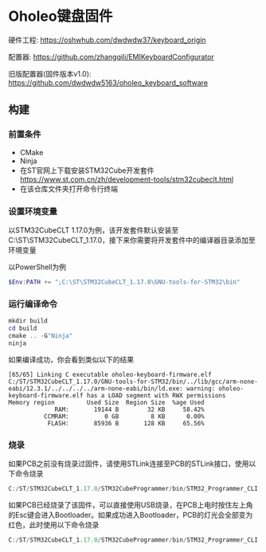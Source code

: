 # Oholeo键盘固件

硬件工程: <https://oshwhub.com/dwdwdw37/keyboard_origin>

配置器: <https://github.com/zhangqili/EMIKeyboardConfigurator>

旧版配置器(固件版本v1.0): <https://github.com/dwdwdw5163/oholeo_keyboard_software>

## 构建

### 前置条件
- CMake
- Ninja
- 在ST官网上下载安装STM32Cube开发套件 <https://www.st.com.cn/zh/development-tools/stm32cubeclt.html>
- 在该仓库文件夹打开命令行终端

### 设置环境变量
以STM32CubeCLT 1.17.0为例，该开发套件默认安装至C:\ST\STM32CubeCLT_1.17.0，接下来你需要将开发套件中的编译器目录添加至环境变量

以PowerShell为例
```PowerShell
$Env:PATH += ";C:\ST\STM32CubeCLT_1.17.0\GNU-tools-for-STM32\bin"
```

### 运行编译命令
```PowerShell
mkdir build
cd build
cmake .. -G"Ninja"
ninja
```

如果编译成功，你会看到类似以下的结果
```
[65/65] Linking C executable oholeo-keyboard-firmware.elf
C:/ST/STM32CubeCLT_1.17.0/GNU-tools-for-STM32/bin/../lib/gcc/arm-none-eabi/12.3.1/../../../../arm-none-eabi/bin/ld.exe: warning: oholeo-keyboard-firmware.elf has a LOAD segment with RWX permissions
Memory region         Used Size  Region Size  %age Used
             RAM:       19144 B        32 KB     58.42%
          CCMRAM:          0 GB         8 KB      0.00%
           FLASH:       85936 B       128 KB     65.56%
```

### 烧录
如果PCB之前没有烧录过固件，请使用STLink连接至PCB的STLink接口，使用以下命令烧录

```PowerShell
C:/ST/STM32CubeCLT_1.17.0/STM32CubeProgrammer/bin/STM32_Programmer_CLI.exe -c port=SWD -w ./oholeo-keyboard-firmware.elf -v -s

```

如果PCB已经烧录了该固件，可以直接使用USB烧录，在PCB上电时按住左上角的Esc键会进入Bootloader。如果成功进入Bootloader，PCB的灯光会全部变为红色，此时使用以下命令烧录
```PowerShell
C:/ST/STM32CubeCLT_1.17.0/STM32CubeProgrammer/bin/STM32_Programmer_CLI.exe -c port=USB1 -w ./oholeo-keyboard-firmware.elf -v -s
```
